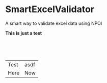 # SmartExcelValidator
A smart way to validate excel data using NPOI


<p><b>This is just a test</b></p><p><b><br></b></p><p><b><br></b></p><table class="table table-bordered"><tbody><tr><td>Test</td><td>asdf</td></tr><tr><td>Here</td><td>Now</td></tr></tbody></table><p><b><br></b></p>
